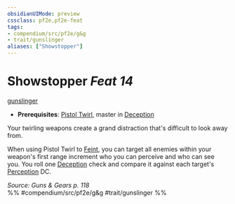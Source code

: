 ```yaml
---
obsidianUIMode: preview
cssclass: pf2e,pf2e-feat
tags:
- compendium/src/pf2e/g&g
- trait/gunslinger
aliases: ["Showstopper"]
---
```

# Showstopper  *Feat 14*  
[gunslinger](rules/traits/gunslinger-g-g.md "Gunslinger Class Trait")  

- **Prerequisites**: [Pistol Twirl](compendium/feats/pistol-twirl-g-g.md), master in [Deception](compendium/skills.md#Deception)

Your twirling weapons create a grand distraction that's difficult to look away from.

When using Pistol Twirl to [Feint](rules/actions/feint.md), you can target all enemies within your weapon's first range increment who you can perceive and who can see you. You roll one [Deception](compendium/skills.md#Deception) check and compare it against each target's [Perception](compendium/skills.md#Perception) DC.

*Source: Guns & Gears p. 118*  
%% #compendium/src/pf2e/g&g #trait/gunslinger %%